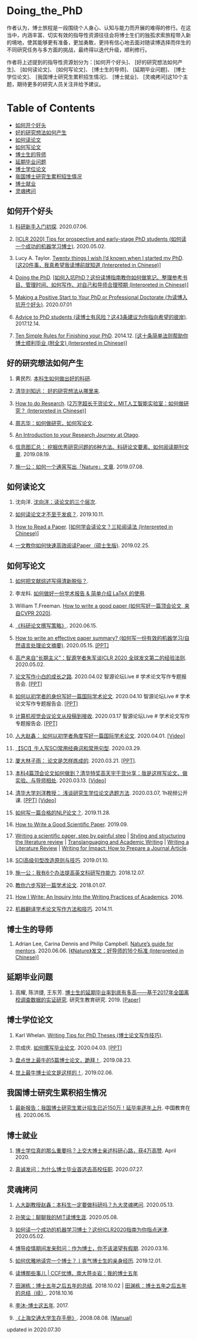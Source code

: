 # Doing_the_PhD


作者认为，博士旅程是一段围绕个人身心、认知与能力而开展的难得的修行。在这当中，内涵丰富、切实有效的指导性资源往往会将博士生们的独孤求索旅程带入新的境地，使其能够更有准备，更加勇敢，更持有信心地去面对随读博选择而伴生的不同研究任务与多方面的挑战，最终得以迭代升级，顺利修行。


作者将上述提到的指导性资源划分为：[如何开个好头]、 [好的研究想法如何产生]、 [如何读论文]、 [如何写论文]、 [博士生的导师]、 [延期毕业问题]、 [博士学位论文]、 [我国博士研究生累积招生情况]、 [博士就业]、 [灵魂拷问]这10个主题，期待更多的研究人员关注并给予建议。



Table of Contents
=================

<!--   * [Multi-modal Information Extraction from Text](#Multi-modal_Information_Extraction_from_Text) -->
  * [如何开个好头](#如何开个好头)
  * [好的研究想法如何产生](#好的研究想法如何产生)
  * [如何读论文](#如何读论文)
  * [如何写论文](#如何写论文)
  * [博士生的导师](#博士生的导师)
  * [延期毕业问题](#延期毕业问题)
  * [博士学位论文](#博士学位论文)
  * [我国博士研究生累积招生情况](#我国博士研究生累积招生情况)
  * [博士就业](#博士就业)
  * [灵魂拷问](#灵魂拷问)


<!-- ## Datasets_Shared_Tasks -->
## 如何开个好头
1. [科研新手入门初探](https://mp.weixin.qq.com/s/BnKESACUwSOOff2y4tWVCw). 2020.07.06. 


2. [[ICLR 2020] Tips for prospective and early-stage PhD students (如何读一个成功的机器学习博士)](./report/Tips_for_prospective_and_early-stage_PhD_students.pdf). 2020.05.02. 


3. Lucy A. Taylor. [Twenty things I wish I’d known when I started my PhD](https://www.nature.com/articles/d41586-018-07332-x). [[这20件事，我真希望我读博前就知道 (Interpreted in Chinese)]](https://mp.weixin.qq.com/s/tJ93cun139eDiOCEzQkN2g) 


3. [Doing the PhD](https://port.sas.ac.uk/mod/book/view.php?id=1553&chapterid=1444). [[如何入坑PhD？这份读博指南教你如何做笔记、整理参考书目、管理时间、如何写作、对自己和导师合理预期 (Interpreted in Chinese)]](https://mp.weixin.qq.com/s/KslzBsIINqhmCLR9xgcH2g) 


4. [Making a Positive Start to Your PhD or Professional Doctorate (为读博入坑开个好头)](https://3b019afd-1feb-4a2f-85e6-8dceac7c66ea.filesusr.com/ugd/489d73_620fda29be1542549ad753cbc8df8ebe.pdf). 2020.07.01


5. [Advice to PhD students (读博士有风险？这43条建议为你指向希望的彼岸)](https://www.ncbs.res.in/sites/default/files/users/sandhyab/PhDstudents.pdf). 2017.12.14.


6. [Ten Simple Rules for Finishing your PhD](https://journals.plos.org/ploscompbiol/article/file?id=10.1371/journal.pcbi.1003954&type=printable). 2014.12. [[这十条简单法则帮助你博士顺利毕业 (附全文) (Interpreted in Chinese)]](https://www.zhuanzhi.ai/document/44cfcc98671ce015a410b339aa9e80a3) 


## 好的研究想法如何产生
1. 黄民烈. [本科生如何做出好的科研](./report/undergrad-res.pdf).


2. [清华刘知远： 好的研究想法从哪里来](https://mp.weixin.qq.com/s/88mrVSz1JA0FB2-5toWCSg).


3. [How to do Research](https://dspace.mit.edu/bitstream/handle/1721.1/41487/AI_WP_316.pdf). [[2万字超长干货论文，MIT人工智能实验室：如何做研究？ (Interpreted in Chinese)]](https://www.wxnmh.com/thread-5926286.htm)


4. [周志华：如何做研究，如何写论文](./report/如何做研究-如何写论文.pdf). 


5. [An Introduction to your Research Journey at Otago](./tutorials/An_Introduction_to_your_Research_Journey_at_Otago.pdf).


6. [信息图汇总： 挖掘优秀研究问题的6种方法、科研论文要素、如何阅读期刊文章](https://mp.weixin.qq.com/s/JlFnO9N92oQs2PqUE2WVfQ). 2019.08.19. 


7. [施一公：如何一个通宵写出「Nature」文章](https://www.sohu.com/a/240043800_773043). 2019.07.08.



## 如何读论文
1. 沈向洋. [沈向洋：读论文的三个层次](https://mp.weixin.qq.com/s/DTPLmmi0W3K5f865Gj1SWg).


2. [如何读论文才不至于发疯？](https://mp.weixin.qq.com/s/ERaLDI4bVTbbEmX8aVwrOg). 2019.10.11. 


3. [How to Read a Paper](https://blizzard.cs.uwaterloo.ca/keshav/home/Papers/data/07/paper-reading.pdf). [[如何学会读论文？三轮阅读法 (Interpreted in Chinese)]](https://blog.csdn.net/tmb8z9vdm66wh68vx1/article/details/103839697)


3. [一文教你如何快速高效阅读Paper（硕士生版)](https://blog.csdn.net/tmb8z9vdm66wh68vx1/article/details/87871121). 2019.02.25. 



## 如何写论文
1. [如何把文献综述写得清新脱俗？](https://mp.weixin.qq.com/s/JG1bL6DTbnjZCYoUMLE3Lw).


2. 李龙科. [如何做好⼀份学术报告 & 简单介绍 LaTeX 的使用](http://cicpi.ustc.edu.cn/indico/getFile.py/access?sessionId=2&resId=1&materialId=0&confId=681).


3. William T.Freeman. [How to write a good paper (如何写好一篇顶会论文, 来自CVPR 2020)](https://mp.weixin.qq.com/s/CpICiPiBmX2l4kDdFcJz4Q).


4. [《科研论文撰写策略》](https://mp.weixin.qq.com/s/u8pCkdHKzSQZglB2eLNZVA). 2020.06.15.


5. [How to write an effective paper summary? (如何写一份有效的机器学习/自然语言处理论文摘要)](https://mp.weixin.qq.com/s/3CDt9YIIQFRYlcTf9Itvmw). 2020.05.15. [[PPT]](./tutorials/How_to_write_an_effective_ML_or_NLP_paper_summary.pdf)


6. [高产来自“长期主义”：智源学者朱军谈ICLR 2020 全球发文第二的经验法则](https://mp.weixin.qq.com/s/YfMbhXYSM8lgc0-HirGAeg). 2020.05.02.


7. [论文写作小白的成长之路](https://mp.weixin.qq.com/s/L3rNCFl6MLxcd8mIM5-cng). 2020.04.02 智源论坛Live # 学术论文写作专题报告会. [[PPT]](./tutorials/兰艳艳_中科院_论文写作小白的成长之路.pdf)


8. [如何以初学者的身份写好一篇国际学术论文](https://mp.weixin.qq.com/s/v8AuRYtLuQoRkwgsreqsZw). 2020.04.10 智源论坛Live # 学术论文写作专题报告会. [[PPT]](./tutorials/赵鑫_中国人民大学_如何以初学者的身份写好一篇国际学术论文.pdf)


9. [计算机视觉会议论文从投稿到接收](). 2020.03.17 智源论坛Live # 学术论文写作专题报告会. [[PPT]](./tutorials/施柏鑫_北京大学_计算机视觉会议论文从投稿到接收.pdf)


10. [人大赵鑫： 如何以初学者角度写好一篇国际学术论文](https://mp.weixin.qq.com/s/Kb9Vnl3gpYWsOC-AY1TjTw). 2020.04.01. [[Video]](http://www.mooc.ai/course/778)


11. [【SCI】牛人写SCI常用经典词和常用句型](https://mp.weixin.qq.com/s/-j_5iQZs_8DzqMfLYt7L4g). 2020.03.29.


12. [厦大林子雨： 论文是怎样炼成的](https://mp.weixin.qq.com/s/hZ1bNssbSOCqU_ixTKgtrg). 2020.03.21. [[PPT]](http://dblab.xmu.edu.cn/wp-content/uploads/2012/01/%E8%AE%BA%E6%96%87%E6%98%AF%E6%80%8E%E4%B9%88%E7%BB%83%E6%88%90%E7%9A%84-%E6%9E%97%E5%AD%90%E9%9B%A8-%E5%8E%A6%E5%A4%A7%E6%95%B0%E6%8D%AE%E5%BA%93%E5%AE%9E%E9%AA%8C%E5%AE%A4.pdf). 


13. [本科4篇顶会论文如何做到？清华特奖高天宇干货分享：我是这样写论文、做实验、与导师相处](https://mp.weixin.qq.com/s/iaNTQ5WnLIpqNlytGa7N4g).  2020.03.13. [[Video]](https://www.bilibili.com/video/av95344119)


14. [清华大学刘洋教授： 浅谈研究生学位论文选题方法](https://mp.weixin.qq.com/s/HeWV1JFXt7TbXRzSUUXP9Q). 2020.03.07, 1h视频公开课. [[PPT]](./report/浅谈研究生学位论文选题.pdf) [[Video]](http://live.weibo.com/show?id=1042152:607f38f3d74c851faa2e56425cdc3394)


15. [如何写一篇合格的NLP论文？](https://mp.weixin.qq.com/s/q0AHWxMBFwehzjYvqYPdFA). 2019.11.28.


16. [How to Write a Good Scientific Paper](https://spie.org/samples/9781510619142.pdf). 2019.09.


17. [Writing a scientific paper, step by painful step](./tutorials/Lafferty_WritingScientificPaper.pdf) | [Styling and structuring the literature review](./tutorials/Styling_and_structuring_the_literature_review.pdf) | [Translanguaging and Academic Writing](./tutorials/Translanguaging_Academic_Writing.pdf) | [Writing a Literature Review](./tutorials/Writing_a_Literature_Review.pdf) | [Writing for Impact: How to Prepare a Journal Article](./tutorials/WritingResearchPaper_Ibrahim.pdf).


18. [SCI高级句型改造原则与技巧](https://www.sohu.com/a/288105939_773056). 2019.01.10.


19. [施一公：我有6个办法提高英文科研写作能力](http://www.360doc.com/content/18/1207/18/1520684_800041281.shtml). 2018.12.07.


20. [教你六步写好一篇学术论文](https://www.sohu.com/a/215177192_683950). 2018.01.07.


21. [How I Write: An Inquiry Into the Writing Practices of Academics](http://sage.cnpereading.com/paragraph/download/10.1177/1056492615585875). 2016.


22. [机器翻译学术论文写作方法和技巧](./report/cwmt14_tut.pdf). 2014.11.



## 博士生的导师
1. Adrian Lee, Carina Dennis and Philip Campbell. [Nature’s guide for mentors](https://www.nature.com/articles/447791a.pdf). 2020.06.06. [[《Nature》发文：好导师的16个标准 (Interpreted in Chinese)]](https://www.toutiao.com/i6835253788102623747/?tt_from=weixin&utm_campaign=client_share&wxshare_count=1&timestamp=1591526703&app=news_article&utm_source=weixin&utm_medium=toutiao_android&use_new_style=1&req_id=202006071845020100260760843B257EE1&group_id=6835253788102623747) 


## 延期毕业问题
1. 高耀, 陈洪捷, 王东芳. [博士生的延期毕业率到底有多高——基于2017年全国离校调查数据的实证研究](http://journal.ustc.edu.cn/ch/reader/view_abstract.aspx?file_no=20200107&flag=1). 研究生教育研究. 2019. [[Paper]](http://journal.ustc.edu.cn/ch/reader/view_abstract.aspx?file_no=20200107&flag=1)



## 博士学位论文
1. Karl Whelan. [Writing Tips for PhD Theses (博士论文写作技巧)](https://www.karlwhelan.com/Teaching/PhD/phd-writing-talk.pdf).


2. 宗成庆. [如何撰写毕业论文](https://mp.weixin.qq.com/s/UaniW1Ba8lMFtwx4O5yhuw). 2020.04.03. [[PPT]](http://www.nlpr.ia.ac.cn/cip/ZongReportandLecture/Reports/2014.02.27%20Writing.pdf)


3. [盘点世上最牛的5篇博士论文，跪拜！](https://www.sohu.com/a/335823038_466874). 2019.08.23.


4. [世上最牛博士论文是这样的！](https://mp.weixin.qq.com/s/GVR9CqOntFh_D9hD2AWBMQ). 2019.02.06.




## 我国博士研究生累积招生情况
1. [最新报告：我国博士研究生累计招生已近150万！延毕率逐年上升](https://mp.weixin.qq.com/s/e4T2NRYxxTjTzLKCwvb3Mg). 中国教育在线. 2020.06.15. 


## 博士就业
1. [博士学位真的那么重要吗？上交大博士亲述科研心路，获4万高赞](https://www.toutiao.com/a6816911575148921356/?tt_from=weixin&utm_campaign=client_share&wxshare_count=1&timestamp=1587254635&app=news_article&utm_source=weixin&utm_medium=toutiao_android&req_id=202004190803550101310761314A98FA49&group_id=6816911575148921356). April 2020. 


2. [真诚发问：为什么博士毕业首选去高校任职](https://mp.weixin.qq.com/s/t0Btzt4NPzHcEJEzo1HGkA). 2020.07.27. 



## 灵魂拷问
1. [人大副教授赵鑫：本科生一定要做科研吗？九大灵魂拷问](https://mp.weixin.qq.com/s/KA0yFo16Lz4nb4JyYKF6-g). 2020.05.13.


2. [孙笑尘：聊聊我的MIT读博生涯](https://mp.weixin.qq.com/s/28sSFY4yaSF1QVayx46jEQ). 2020.05.08.


3. [如何读一个成功的机器学习博士？这份ICLR2020指南为你指点迷津](https://mp.weixin.qq.com/s/28sSFY4yaSF1QVayx46jEQ). 2020.05.02.


4. [博导疫情期间发来慰问：作为博士，你不该渴望有假期](https://mp.weixin.qq.com/s/BQkkFXcuDGH0yTtN8E9nHQ). 2020.03.16.


5. [如何优雅地读完一个博士？丨丧气博士生的亲身经历](https://mp.weixin.qq.com/s/TqrzConZmLjBmVXcqO1M-A). 2019.12.01.


6. [读博那些事儿 | CCF优博、南大蒋炎岩：我的博士五年](https://mp.weixin.qq.com/s/tKSO3M50njGifmj7ry0QHQ)


7. [田渊栋：博士五年之后五年的总结](https://mp.weixin.qq.com/s/JlVbb7_OrWqubbZq9vGwOw). 2018.10.02 | [田渊栋：博士五年之后五年的总结（续）](https://mp.weixin.qq.com/s/7r4t9DaGKSKzMuHDJM5k2g). 2018.10.16


8. [李沐-博士这五年](https://zhuanlan.zhihu.com/p/25099638). 2017.


9. [《上海交通大学生存手册》](https://liankeqin.gitbook.io/survivesjtumanual/). 2008.08.08. [[Manual]](https://github.com/BaldStrong/Shanghai-Jiaotong-University-Student-Survival-Manual/blob/master/%E4%B8%8A%E6%B5%B7%E4%BA%A4%E9%80%9A%E5%A4%A7%E5%AD%A6%E5%AD%A6%E7%94%9F%E7%94%9F%E5%AD%98%E6%89%8B%E5%86%8C.pdf)


updated in 2020.07.30


